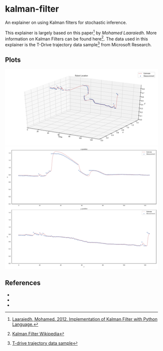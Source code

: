 # kalman-filter
An explainer on using Kalman filters for stochastic inference.

This explainer is largely based on this paper[^1] by _Mohamed Laaraiedh_.
More information on Kalman Filters can be found here[^2].
The data used in this explainer is the T-Drive trajectory data sample[^3] from Microsoft Research. 

## Plots
![3D Plot](assets/figures/3D-plots.png)
![2D Plot](assets/figures/2D-plots.png)

## References
- [^1]: [Laaraiedh, Mohamed. 2012. Implementation of Kalman Filter with Python Language.](https://arxiv.org/pdf/1204.0375.pdf)
- [^2]: [Kalman Filter Wikipedia](https://en.wikipedia.org/wiki/Kalman_filter_)
- [^3]: [T-drive trajectory data sample](https://www.microsoft.com/en-us/research/publication/t-drive-trajectory-data-sample/?from=http%3A%2F%2Fresearch.microsoft.com%2Fapps%2Fpubs%2F%3Fid%3D152883)

